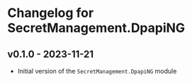 # Changelog for SecretManagement.DpapiNG

## v0.1.0 - 2023-11-21

+ Initial version of the `SecretManagement.DpapiNG` module
